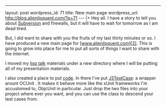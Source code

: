 --- 
layout: post
wordpress_id: 71
title: New main page
wordpress_url: http://blog.alieniloquent.com/?p=71
--- |+
Hey all. I have a story to tell you about [Subversion][1] and firewalls, but
it will have to wait for tomorrow as I am dead tired.

But, I did want to share with you the fruits of my last thirty minutes or so.
I have produced a new main page for [www.alieniloquent.com][2]. This is going
to grow into place for me to put all sorts of things I want to share with the
internet.

I moved my [lisp talk][3] materials under a new directory where I will be
putting all of my presentation materials.

I also created a place to put [code][4]. In there I've put [J3TestCase][5]: a
wrapper arount OCUnit . It makes it behave more like the xUnit frameworks I'm
accustomed to, ObjcUnit in particular. Just drop the two files into your
project where ever you want, and you can use the class to descend your test
cases from.

   [1]: http://subversion.tigris.org

   [2]: http://www.alieniloquent.com

   [3]: http://www.alieniloquent.com/talks/lisp-intro

   [4]: http://www.alieniloquent.com/code

   [5]: http://www.alieniloquent.com/code/j3testcase.tar.bz2

